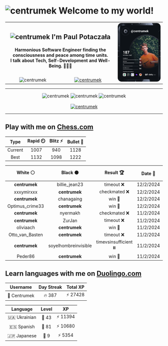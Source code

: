 <h1>
  <img
    src="https://emojis.slackmojis.com/emojis/images/1531849430/4246/blob-sunglasses.gif"
    width="30"
    alt="centrumek"
  />
  Welcome to my world!
</h1>

<table>
  <tbody>
    <tr>
      <td align="center" width="70%" colspan="2">
        <h2>
          <img
            src="https://raw.githubusercontent.com/MartinHeinz/MartinHeinz/master/wave.gif"
            width="30px"
            alt="centrumek"
          />
          I'm Paul Potaczała
        </h2>
        <h4>
          Harmonious Software Engineer finding the consciousness and peace among time units.
          <br/>
          I talk about Tech, Self-Development and Well-Being. 🌿🧘🚀
        </h4>
      </td>
      <td width="30%" rowspan="2">
        <a href="https://app.daily.dev/centrumek">
          <img
            src="./devcard.svg"
            alt="centrumek"
          />
        </a>
      </td>
    </tr>
    <tr align="center">
      <td>
        <img
          src="https://komarev.com/ghpvc/?username=centrumek&label=visitors&color=0e75b6&style=flat"
          alt="centrumek"
        >
      </td>
      <td>
        <a href="https://stackoverflow.com/users/14496012/centrumek">
          <img
            src="https://stackoverflow.com/users/flair/14496012.png?theme=dark"
            alt="centrumek"
          >
        </a>
      </td>
    </tr>
  </tbody>
</table>

---
<div align="center">
  <img 
    src="https://github-readme-stats.vercel.app/api?username=centrumek&show_icons=true&count_private=true&theme=dark&hide_border=true&hide=issues,contribs&bg_color=00000000"
    alt="centrumek"
  />
  <img
    src="https://github-readme-stats.vercel.app/api/top-langs/?username=centrumek&layout=compact&hide_border=true&theme=dark&bg_color=00000000&langs_count=6&exclude_repo=air-statistic-app"
    alt="centrumek"
  />
  <img 
    src="https://github-readme-streak-stats.herokuapp.com?user=centrumek&theme=dark&hide_border=true&background=FFFFFF00"
    alt="centrumek"
  />
  <br/>
  <br/>
  <a href="https://www.buymeacoffee.com/centrumek">
    <img
      src="https://cdn.buymeacoffee.com/buttons/v2/default-orange.png"
      height="50"
      width="210"
      alt="centrumek"
    />
  </a>
</div>

---

## Play with me on [Chess.com](https://www.chess.com/member/centrumek)

<div align="center">
<!--START_SECTION:chessStats-->
<!-- Automatically generated with https://github.com/Balastrong/chess-stats-action -->

| Type | Rapid ⏲️ | Blitz ⚡ | Bullet 🔫 |
|:---:|:---:|:---:|:---:|
| Current | 1007 | 940 | 1128 |
| Best | 1132 | 1098 | 1222 |

| White ⚪ | Black ⚫ | Result 🏆 | Date 📅 | Position 🗺️ | Type 🕕 |
|:---:|:---:|:---:|:---:|:---:|:---:|
| **centrumek** | billie_jean23 | timeout ❌ | 12/2/2024 | <a href="http://www.ee.unb.ca/cgi-bin/tervo/fen.pl?select=2k5/ppp4p/8/3p1p2/1P2qP1P/P7/4pQ2/2R3K1 w - -">Link</a> | Bullet |
| xxxymirxxx | **centrumek** | checkmated ❌ | 12/2/2024 | <a href="http://www.ee.unb.ca/cgi-bin/tervo/fen.pl?select=8/8/p3R1b1/3p1k2/1p1P1PB1/6K1/PP6/8 b - -">Link</a> | Bullet |
| **centrumek** | chanagaing | win 🥇 | 12/2/2024 | <a href="http://www.ee.unb.ca/cgi-bin/tervo/fen.pl?select=2kN4/ppp4p/7B/8/8/3Rn3/P2K3P/5r2 b - -">Link</a> | Bullet |
| Optimus_crime33 | **centrumek** | win 🥇 | 12/2/2024 | <a href="http://www.ee.unb.ca/cgi-bin/tervo/fen.pl?select=8/p5k1/R1r2p1p/4n1p1/6P1/P3K2P/b7/8 w - -">Link</a> | Bullet |
| **centrumek** | nyermakh | checkmated ❌ | 11/2/2024 | <a href="http://www.ee.unb.ca/cgi-bin/tervo/fen.pl?select=8/2pk4/Q1p5/3p2p1/2P1p1P1/PP2P3/1q5r/1KR5 w - -">Link</a> | Bullet |
| **centrumek** | ZurJan | timeout ❌ | 11/2/2024 | <a href="http://www.ee.unb.ca/cgi-bin/tervo/fen.pl?select=8/8/R6p/6p1/8/1b3PPK/1qk4P/6r1 w - -">Link</a> | Bullet |
| oliviaach | **centrumek** | win 🥇 | 11/2/2024 | <a href="http://www.ee.unb.ca/cgi-bin/tervo/fen.pl?select=r1bqkbnr/pp5p/2n5/2p5/5pp1/2NB1Q2/PP1PNPPP/R1B2RK1 w kq -">Link</a> | Bullet |
| Otto_van_Basten | **centrumek** | timeout ❌ | 11/2/2024 | <a href="http://www.ee.unb.ca/cgi-bin/tervo/fen.pl?select=4r3/5k1p/8/p2p1p2/3N3P/2P2qPK/1PQ5/8 b - -">Link</a> | Bullet |
| **centrumek** | soyelhombreinvisible | timevsinsufficient ⏸️ | 11/2/2024 | <a href="http://www.ee.unb.ca/cgi-bin/tervo/fen.pl?select=8/8/8/2B1Q3/2P3Bk/3P3P/5K2/8 w - -">Link</a> | Bullet |
| Peder86 | **centrumek** | win 🥇 | 11/2/2024 | <a href="http://www.ee.unb.ca/cgi-bin/tervo/fen.pl?select=1b6/2r2p1k/2qK2pP/6P1/8/8/8/8 w - -">Link</a> | Bullet |

<!--END_SECTION:chessStats-->
</div>

## Learn languages with me on [Duolingo.com](https://www.duolingo.com/profile/Centrumek)

<div align="center">
<!--START_SECTION:duolingoStats-->
<!-- Automatically generated with https://github.com/centrumek/duolingo-readme-stats-->

| Username | Day Streak | Total XP |
|:---:|:---:|:---:|
| 👤 Centrumek | 🔥 387 | ⚡ 27428 |

| Language | Level | XP |
|:---:|:---:|:---:|
| 🇺🇦 Ukrainian | 👑 43 | ⚡ 11394 |
| 🇪🇸 Spanish | 👑 81 | ⚡ 10680 |
| 🇯🇵 Japanese | 👑 9 | ⚡ 5354 |

<!--END_SECTION:duolingoStats-->
</div>
<!--
**centrumek/centrumek** is a ✨ _special_ ✨ repository because its `README.md` (this file) appears on your GitHub profile.

Here are some ideas to get you started:

- 🔭 I’m currently working on ...
- 🌱 I’m currently learning ...
- 👯 I’m looking to collaborate on ...
- 🤔 I’m looking for help with ...
- 💬 Ask me about ...
- 📫 How to reach me: ...
- 😄 Pronouns: ...
- ⚡ Fun fact: ...
-->
